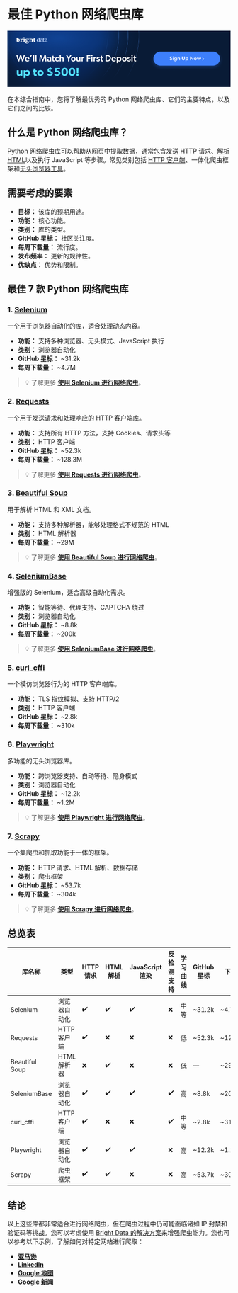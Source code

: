 # 最佳 Python 网络爬虫库

[![Promo](https://github.com/luminati-io/LinkedIn-Scraper/raw/main/Proxies%20and%20scrapers%20GitHub%20bonus%20banner.png)](https://brightdata.com/)

在本综合指南中，您将了解最优秀的 Python 网络爬虫库、它们的主要特点，以及它们之间的比较。

## 什么是 Python 网络爬虫库？

Python 网络爬虫库可以帮助从网页中提取数据，通常包含发送 HTTP 请求、[解析 HTML](https://www.bright.cn/blog/web-data/best-python-html-parsers)以及执行 JavaScript 等步骤。常见类别包括 [HTTP 客户端](https://www.bright.cn/blog/web-data/best-python-http-clients)、一体化爬虫框架和[无头浏览器工具](https://www.bright.cn/blog/web-data/best-headless-browsers)。

## 需要考虑的要素

- **目标：** 该库的预期用途。  
- **功能：** 核心功能。  
- **类别：** 库的类型。  
- **GitHub 星标：** 社区关注度。  
- **每周下载量：** 流行度。  
- **发布频率：** 更新的规律性。  
- **优缺点：** 优势和限制。

## 最佳 7 款 Python 网络爬虫库

### 1. [Selenium](https://www.selenium.dev/)

一个用于浏览器自动化的库，适合处理动态内容。

- **功能：** 支持多种浏览器、无头模式、JavaScript 执行  
- **类别：** 浏览器自动化  
- **GitHub 星标：** ~31.2k  
- **每周下载量：** ~4.7M  

> 💡 了解更多 [**使用 Selenium 进行网络爬虫**](https://www.bright.cn/blog/how-tos/using-selenium-for-web-scraping)。

### 2. [Requests](https://pypi.org/project/requests/)

一个用于发送请求和处理响应的 HTTP 客户端库。

- **功能：** 支持所有 HTTP 方法，支持 Cookies、请求头等  
- **类别：** HTTP 客户端  
- **GitHub 星标：** ~52.3k  
- **每周下载量：** ~128.3M  

> 💡 了解更多 [**使用 Requests 进行网络爬虫**](https://www.bright.cn/blog/web-data/python-requests-guide)。

### 3. [Beautiful Soup](https://pypi.org/project/beautifulsoup4/)

用于解析 HTML 和 XML 文档。

- **功能：** 支持多种解析器，能够处理格式不规范的 HTML  
- **类别：** HTML 解析器  
- **每周下载量：** ~29M  

> 💡 了解更多 [**使用 Beautiful Soup 进行网络爬虫**](https://www.bright.cn/blog/how-tos/beautiful-soup-web-scraping)。

### 4. [SeleniumBase](https://seleniumbase.com/)

增强版的 Selenium，适合高级自动化需求。

- **功能：** 智能等待、代理支持、CAPTCHA 绕过  
- **类别：** 浏览器自动化  
- **GitHub 星标：** ~8.8k  
- **每周下载量：** ~200k  

> 💡 了解更多 [**使用 SeleniumBase 进行网络爬虫**](https://www.bright.cn/blog/web-data/web-scraping-with-seleniumbase)。

### 5. [curl_cffi](https://github.com/lexiforest/curl_cffi)

一个模仿浏览器行为的 HTTP 客户端库。

- **功能：** TLS 指纹模拟、支持 HTTP/2  
- **类别：** HTTP 客户端  
- **GitHub 星标：** ~2.8k  
- **每周下载量：** ~310k  

### 6. [Playwright](https://playwright.dev/)

多功能的无头浏览器库。

- **功能：** 跨浏览器支持、自动等待、隐身模式  
- **类别：** 浏览器自动化  
- **GitHub 星标：** ~12.2k  
- **每周下载量：** ~1.2M  

> 💡 了解更多 [**使用 Playwright 进行网络爬虫**](https://www.bright.cn/blog/how-tos/playwright-web-scraping)。

### 7. [Scrapy](https://scrapy.org/)

一个集爬虫和抓取功能于一体的框架。

- **功能：** HTTP 请求、HTML 解析、数据存储  
- **类别：** 爬虫框架  
- **GitHub 星标：** ~53.7k  
- **每周下载量：** ~304k  

> 💡 了解更多 [**使用 Scrapy 进行网络爬虫**](https://www.bright.cn/blog/how-tos/web-scraping-with-scrapy)。

## 总览表

| 库名称         | 类型               | HTTP 请求       | HTML 解析     | JavaScript 渲染     | 反检测支持        | 学习曲线         | GitHub 星标  | 下载量      |
|----------------|--------------------|-----------------|---------------|---------------------|-------------------|------------------|--------------|------------|
| Selenium       | 浏览器自动化      | ✔️              | ✔️             | ✔️                  | ❌                | 中等             | ~31.2k       | ~4.7M      |
| Requests       | HTTP 客户端       | ✔️              | ❌             | ❌                  | ❌                | 低               | ~52.3k       | ~128.3M    |
| Beautiful Soup | HTML 解析器       | ❌              | ✔️             | ❌                  | ❌                | 低               | —            | ~29M       |
| SeleniumBase   | 浏览器自动化      | ✔️              | ✔️             | ✔️                  | ✔️                | 高               | ~8.8k        | ~200k      |
| curl_cffi      | HTTP 客户端       | ✔️              | ❌             | ❌                  | ✔️                | 中等             | ~2.8k        | ~310k      |
| Playwright     | 浏览器自动化      | ✔️              | ✔️             | ✔️                  | ❌                | 高               | ~12.2k       | ~1.2M      |
| Scrapy         | 爬虫框架          | ✔️              | ✔️             | ❌                  | ❌                | 高               | ~53.7k       | ~304k      |

## 结论

以上这些库都非常适合进行网络爬虫，但在爬虫过程中仍可能面临诸如 IP 封禁和验证码等挑战。您可以考虑使用 [Bright Data 的解决方案](https://www.bright.cn/)来增强爬虫能力。您也可以参考以下示例，了解如何对特定网站进行爬取：

- [**亚马逊**](https://github.com/bright-cn/Amazon-Scraper)  
- [**LinkedIn**](https://github.com/bright-cn/LinkedIn-Scraper)  
- [**Google 地图**](https://github.com/bright-cn/Google-Maps-Scraper)  
- [**Google 新闻**](https://github.com/bright-cn/Google-News-Scraper)  
